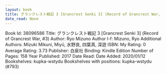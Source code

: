```yaml
---
layout: book
title: グランクレスト戦記 3 [Grancrest Senki 3] (Record of Grancrest War,  no. 3)
date_read: None
---
```


Book Id: 38096586
Title: グランクレスト戦記 3 [Grancrest Senki 3] (Record of Grancrest War, #3)
Author: Ryo Mizuno
Author l-f: Mizuno, Ryo
Additional Authors: Mizuki Mikuni, Miyū, 水野良, 四葉真, 深遊
ISBN: 
My Rating: 0
Average Rating: 3.73
Publisher: 白泉社
Binding: Kindle Edition
Number of Pages: 158
Year Published: 2017
Date Read: 
Date Added: 2020/01/12
Bookshelves: kupka-wstydu
Bookshelves with positions: kupka-wstydu (#793)

